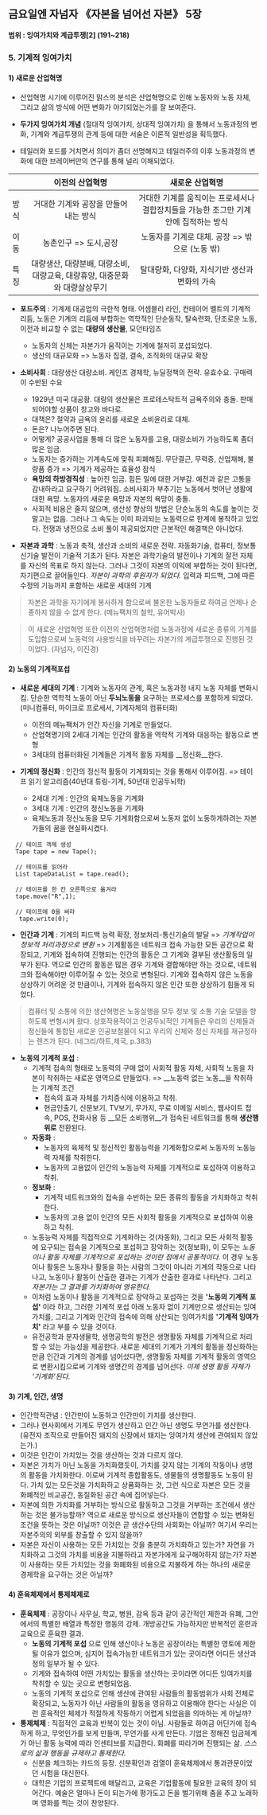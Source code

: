 
## 금요일엔 자넘자 《​자본을 넘어선 자본》 5장
__범위 : 잉여가치와 계급투쟁[2] (191~218)__  

### 5. 기계적 잉여가치  
#### 1) 새로운 산업혁명  
- 산업혁명 시기에 이루어진 맑스의 분석은 산업혁명으로 인해 노동자와 노동 자체, 그리고 삶의 방식에 어떤 변화가 야기되었는가를 잘 보여준다.  

- __두가지 잉여가치 개념__ (절대적 잉여가치, 상대적 잉여가치)
 을 통해서 노동과정의 변화, 기계와 계급투쟁의 관계 등에 대한 서술은 이론적 일반성을 획득했다.  

- 테일러와 포드를 거치면서 의미가 좀더 선명해지고 테일러주의 이후 노동과정의 변화에 대한 브레이버만의 연구를 통해 널리 이해되었다.

|      | 이전의 산업혁명 | 새로운 산업혁명 |
|:-----|:--------------:|:-------------:|
| 방식 | 거대한 기계와 공장을 만들어내는 방식 | 거대한 기계를 움직이는 프로세서나 결합장치들을 가능한 조그만 기계 안에 집적하는 방식 |
| 이동 | 농촌인구 => 도시,공장 | 노동자를 기계로 대체. 공장 => 밖으로 (노동 밖) |
| 특징 | 대량생산, 대량분배, 대량소비, 대량교육, 대량휴양, 대중문화와 대량살상무기 | 탈대량화, 다양화, 지식기반 생산과 변화의 가속 |

- __포드주의__ : 기계제 대공업의 극한적 형태. 어셈블리 라인, 컨테이어 벨트의 기계적 리듬, 노동은 기계의 리듬에 부합하는 역학적인 단순동작, 탈숙련화, 단조로운 노동, 이전과 비교할 수 없는 __대량의 생산물__, 모던타임즈
  * 노동자의 신체는 자본가가 움직이는 기계에 철저히 포섭되었다.
  * 생산의 대규모화 => 노동자 집결, 결속, 조직화의 대규모 확장  


- __소비사회__ : 대량생산 대량소비. 케인즈 경제학, 뉴딜정책의 전략. 유효수요. 구매력이 수반된 수요
  * 1929년 미국 대공황. 대량의 생산물은 프로테스탁트적 금욕주의와 충돌. 판매되어야할 상품이 창고와 바다로.
  * 대책은? 절약과 금욕의 윤리를 새로운 소비윤리로 대체.
  * 돈은? 나누어주면 된다.
  * 어떻게? 공공사업을 통해 더 많은 노동자를 고용, 대량소비가 가능하도록 좀더 많은 임금.
  * 노동자는 증가하는 기계속도에 맞춰 피폐해짐. 무단결근, 무력증, 산업재해, 불량품 증가 => 기계가 제공하는 효율성 잠식
  * __욕망의 하방경직성__ : 높아진 임금. 힘든 일에 대한 거부감. 예전과 같은 고통을 감내하라고 요구하기 어려워짐. 소비사회가 부추기는 노동에서 벗어난 생활에 대한 욕망. 노동자의 새로운 욕망과 자본의 욕망이 충돌.
  * 사회적 비용은 줄지 않으며, 생산성 향상의 방법은 단순노동의 속도를 높이는 것말고는 없음. 그러나 그 속도는 이미 파괴되는 노동력으로 한계에 봉착하고 있었다. 전쟁과 냉전으로 소비 풀이 제공되었지만 근본적인 해결책은 아니었다.


- __자본과 과학__ : 노동과 축적, 생산과 소비의 새로운 전략. 자동화기술, 컴퓨터, 정보통신기술 발전이 기술적 기초가 된다. 자본은 과학기술의 발전이나 기계의 잘전 자체를 자신의 목표로 하지 않는다. 그러나 그것이 자본의 이익에 부합하는 것이 된다면, 자기편으로 끌어들인다. _자본이 과학의 후원자가 되었다._ 입력과 피드백, 그에 따른 수정의 기능까지 포함하는 새로운 세대의 기계

> 자본은 과학을 자기에게 봉사하게 함으로써 불온한 노동자들로 하여금 언제나 순종하지 않을 수 없게 한다. (메뉴팩처의 철학, 유어박사)  

> 이 새로운 산업혁명 또한 이전의 산업혁명처럼 노동과정에 새로운 종류의 기계를 도입함으로써 노동력의 사용방식을 바꾸려는 자본가의 계급투쟁으로 진행된 것이었다. (자넘자, 이진경)



#### 2) 노동의 기계적포섭
- __새로운 세대의 기계__ : 기계와 노동자의 관계, 혹은 노동과정 내지 노동 자체를 변화시킴. 단순한 역학적 노동이 아닌 __두뇌노동을__ 요구하는 프로세스를 포함하게 되었다. (미니컴퓨터, 마이크로 프로세서, 기계자체의 컴퓨터화)
  - 이전의 메뉴팩처가 인간 자신을 기계로 만들었다.
  - 산업혁명기의 2세대 기계는 인간의 활동을 역학적 기계와 대응하는 활동으로 변형
  - 3세대의 컴퓨터화된 기계들은 기계적 활동 자체를 __정신화__한다.


- __기계의 정신화__ : 인간의 정신적 활동이 기계화되는 것을 통해서 이루어짐. => 테이프 읽기 알고리즘(40년대 튜링-기계, 50년대 인공두뇌학)
  - 2세대 기계 : 인간의 육체노동을 기계화
  - 3세대 기계 : 인간의 정신노동을 기계화
  - 육체노동과 정신노동을 모두 기계화함으로써 노동자 없이 노동하게하려는 자본가들의 꿈을 현실화시켰다.

``` {java}
  // 테이프 객체 생성
  Tape tape = new Tape();

  // 테이프를 읽어라
  List tapeDataList = tape.read();

  // 테이프를 한 칸 오른쪽으로 옮겨라
  tape.move("R",1);

  // 테이프에 0을 써라
   tape.write(0);
```

- __인간과 기계__ : 기계의 피드백 능력 확장, 정보처리-통신기술의 발달 => _기계작업이 정보적 처리과정으로 변환_ => 기계활동은 네트워크 접속 가능한 모든 공간으로 확장되고, 기계와 접속하여 진행되는 인간의 활동은 그 기계와 결부된 생산활동의 일부가 된다. 역으로 인간의 활동은 많은 경우 기계와 결합해야만 하는 것으로, 네트워크와 접속해야만 이루어질 수 있는 것으로 변형된다. 기계와 접속하지 않은 노동을 상상하기 어려운 것 만큼이나, 기계와 접속하지 않은 인간 또한 상상하기 힘들게 되었다.
> 컴퓨터 및 소통에 의한 생산혁명은 노동실행을 모두 정보 및 소통 기술 모델을 향하도록 변형시켜 왔다. 상호작용적이고 인공두뇌적인 기계들은 우리의 신체들과 정신들에 통합된 새로운 인공보철물이 되고 우리의 신체와 정신 자체를 재규정하는 렌즈가 된다. (네그리/하트,제국, p.383)


- __노동의 기계적 포섭__ :
  - 기계적 접속의 형태로 노동력의 구매 없이 사회적 활동 자체, 사회적 노동을 자본이 착취하는 새로운 영역으로 만들었다. => __노동력 없는 노동__을 착취하는 기계적 조건
    - 접속의 효과 자체를 가치증식에 이용하고 착취.
    - 현금인출기, 신문보기, TV보기, 무가지, 무료 이메일 서비스, 웹사이트 접속, POS, 전화사용 등 __모든 소비행위__가 접속된 네트워크를 통해 __생산행위로__ 전환된다.
  - __자동화__ :
    * 노동자의 육체적 및 정신적인 활동능력을 기계화함으로써 노동자의 노동능력 자체를 착취한다.
    * 노동자의 고용없이 인간의 노동능력 자체를 기계적으로 포섭하여 이용하고 착취.
  - __정보화__ :
    * 기계적 네트워크와의 접속을 수반하는 모든 종류의 활동을 가치화하고 착취한다.
    * 노동자의 고용 없이 인간의 모든 사회적 활동을 기계적으로 포섭하여 이용하고 착취.
  - 노동능력 자체를 직접적으로 기계화하는 것(자동화), 그리고 모든 사회적 활동에 요구되는 접속을 기계적으로 포섭하고 장악하는 것(정보화), 이 모두는 _노동이나 활동 자체를 기계적으로 포섭하는 것이란 점에서 공통적이다._ 이 경우 노동이나 활동은 노동자나 활동을 하는 사람의 그것이 아니라 기계의 작동으로 나타나고, 노동이나 활동이 산출한 결과는 기계가 산출한 결과로 나타난다. 그리고 _자본가는 그 결과를 가치화하여 영유한다._
  - 이처럼 노동이나 활동을 기계적으로 장악하고 포섭하는 것을 __'노동의 기계적 포섭'__ 이라 하고, 그러한 기계적 포섭 아래 노동자 없이 기계만으로 생산되는 잉여가치를, 그리고 기계와 인간의 접속에 의해 상산되는 잉여가치를 __'기계적 잉여가치'__ 라고 부를 수 있을 것이다.
  - 유전공학과 분자생물학, 생명공학의 발전은 생명활동 자체를 기계적으로 처리할 수 있는 가능성을 제공한다. 새로운 세대의 기계가 기계의 활동을 정신화하는 만큼 인간과 기계의 경계를 넘어섰다면, 생명활동 자체를 기계적 활동의 영역으로 변환시킴으로써 기계와 생명간의 경계를 넘어선다. _이제 생명 활동 자체가 '기계화'된다._


#### 3) 기계, 인간, 생명  
- 인간학적관념 : 인간만이 노동하고 인간만이 가치를 생산한다.
- 그러나 현사회에서 기계도 무언가 생산하고 인간 아닌 생명도 무언가를 생산한다. (유전자 조작으로 만들어진 돼지의 신장에서 돼지는 잉여가치 생산에 관여되지 않았는가.)
- 이것은 인간이 가치있는 것을 생산하는 것과 다르지 않다.
- 자본은 가치가 아닌 노동을 가치화했듯이, 가치를 갖지 않는 기계의 작동이나 생명의 활동을 가치화한다. 이로써 기계적 종합활동도, 생물들의 생명활동도 노동이 된다. 가치 있는 모든것을 가치화하고 상품화하는 것, 그런 식으로 자본은 모든 것을 화폐적인 비교공간, 동질화된 공간 속에 집어넣는다.
- 자본에 의한 가치화를 거부하는 방식으로 활동하고 그것을 거부하는 조건에서 생산하는 것은 불가능할까? 역으로 새로운 방식으로 생산자들이 연합할 수 있는 변화된 조건을 뜻하는 것은 아닐까? 이것은 곧 생산수단의 사회화는 아닐까? 여기서 우리는 자본주의의 외부를 창출할 수 있지 않을까?
- 자본은 자신이 사용하는 모든 가치있는 것을 충분히 가치화하고 있는가? 자연을 가치화하고 그것의 가치를 비용을 지불하라고 자본가에게 요구해야하지 않는가? 자본이 사용하는 모든 가치있는 것을 화폐화된 비용으로 지불하게 하는 하나의 새로운 경제학을 요구하는 것은 아닐까?


#### 4) 훈육체제에서 통제체제로  
- __훈육체제__ : 공장이나 사무실, 학교, 병원, 감옥 등과 같이 공간적인 제한과 유폐, 그안에서의 특별한 배열과 특정한 행동의 강제. 개방공간도 가능하지만 반복적인 훈련과 교육으로 훈육한 결과.
  - __노동의 기계적 포섭__ 으로 인해 생산이나 노동은 공장이라는 특별한 영토에 제한될 이유가 없으며, 심지어 접속가능한 네트워크가 있는 곳이라면 어디든 생산과정의 일부가 될 수 있다.
  - 기계와 접속하여 어떤 가치있는 활동을 생산하는 곳이라면 어디든 잉여가치를 착취할 수 있는 곳으로 변형되었음.
  - 노동의 기계적 포섭으로 인해 생산에 관여된 사람들의 활동범위가 사회 전체로 확장되고, 노동자가 아닌 사람들의 활동을 영유하고 이용해야 한다는 사실은 이런 훈육적인 체제가 적절하게 작동하기 어렵게 되었음을 의마하는 게 아닐까?
- __통제체제__ : 직접적인 교육과 반복이 있는 것이 아님. 사람들로 하여금 어딘가에 접속하게 하고, 무엇인가를 보게 만들며, 무언가를 사게 만든다. 기업은 정해진 임금체계가 아닌 활동 능력에 따라 인센티브를 지급한다. 화폐를 따라가며 진행되는 삶. _스스로의 삶과 행동을 규제하고 통제한다._
  - 신분을 체크하는 카드의 등장. 신분확인과 검열이 훈육체제에서 통과관문이었던 시험을 대신한다.
  - 대학은 기업의 프로젝트에 매달리고, 교육은 기업활동에 필요한 교육의 장이 되어간다. 예술은 얼마나 돈이 되는가에 평가도고 돈을 벌기위해 춤을 추고 노래하며 영화를 찍는 것이 찬양된다.
